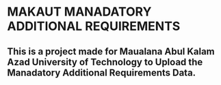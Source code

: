 # MAKAUT MANADATORY ADDITIONAL REQUIREMENTS

## This is a project made for Maualana Abul Kalam Azad University of Technology to Upload the Manadatory Additional Requirements Data.
